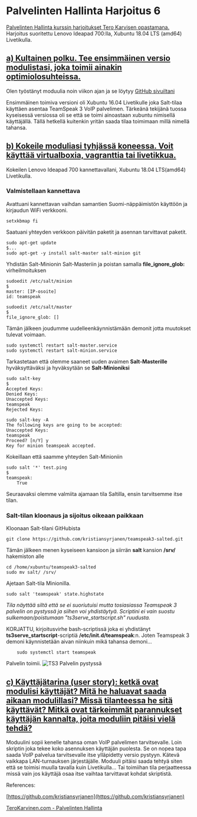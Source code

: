 # Palvelinten Hallinta Harjoitus 6
[Palvelinten Hallinta kurssin harjoitukset Tero Karvisen opastamana.](http://terokarvinen.com/2018/aikataulu-%E2%80%93-palvelinten-hallinta-ict4tn022-4-ti-5-ke-5-loppukevat-2018-5p)
Harjoitus suoritettu Lenovo Ideapad 700:lla, Xubuntu 18.04 LTS (amd64) Livetikulla.

## [a) Kultainen polku. Tee ensimmäinen versio modulistasi, joka toimii ainakin optimiolosuhteissa. ](http://terokarvinen.com/2018/aikataulu-%E2%80%93-palvelinten-hallinta-ict4tn022-4-ti-5-ke-5-loppukevat-2018-5p)

Olen työstänyt moduulia noin viikon ajan ja se löytyy [GitHub sivuiltani](https://github.com/kristiansyrjanen/teamspeak3-salted)

Ensimmäinen toimiva versioni oli Xubuntu 16.04 Livetikulle joka Salt-tilaa käyttäen asentaa TeamSpeak 3 VoIP palvelimen. Tärkeänä tekijänä tuossa kyseisessä versiossa oli se että se toimi ainoastaan xubuntu nimisellä käyttäjällä. Tällä hetkellä kuitenkin yritän saada tilaa toimimaan millä nimellä tahansa. 



## [b) Kokeile moduliasi tyhjässä koneessa. Voit käyttää virtualboxia, vagranttia tai livetikkua.](http://terokarvinen.com/2018/aikataulu-%E2%80%93-palvelinten-hallinta-ict4tn022-4-ti-5-ke-5-loppukevat-2018-5p)
Kokeilen Lenovo Ideapad 700 kannettavallani, Xubuntu 18.04 LTS(amd64) Livetikulla.

### Valmistellaan kannettava

Avattuani kannettavan vaihdan samantien Suomi-näppäimistön käyttöön ja kirjaudun WiFi verkkooni.

    setxkbmap fi

Saatuani yhteyden verkkoon päivitän paketit ja asennan tarvittavat paketit.

    sudo apt-get update
    $...
    sudo apt-get -y install salt-master salt-minion git

Yhdistän Salt-Minionin Salt-Masteriin ja poistan samalla **file_ignore_glob:** virheilmoituksen

    sudoedit /etc/salt/minion
    $
    master: [IP-osoite]
    id: teamspeak
    
    sudoedit /etc/salt/master
    $
    file_ignore_glob: []

Tämän jälkeen joudumme uudelleenkäynnistämään demonit jotta muutokset tulevat voimaan.

    sudo systemctl restart salt-master.service
    sudo systemctl restart salt-minion.service
    
Tarkastetaan että olemme saaneet uuden avaimen **Salt-Masterille** hyväksyttäväksi ja hyväksytään se **Salt-Minioniksi**

    sudo salt-key
    $
    Accepted Keys:
    Denied Keys:
    Unaccepted Keys:
    teamspeak
    Rejected Keys:
    
    sudo salt-key -A
    The following keys are going to be accepted:
    Unaccepted Keys:
    teamspeak
    Proceed? [n/Y] y
    Key for minion teamspeak accepted.

Kokeillaan että saamme yhteyden Salt-Minioniin

    sudo salt '*' test.ping
    $
    teamspeak:
        True

Seuraavaksi olemme valmiita ajamaan tila Saltilla, ensin tarvitsemme itse tilan.

### Salt-tilan kloonaus ja sijoitus oikeaan paikkaan

Kloonaan Salt-tilani GitHubista

    git clone https://github.com/kristiansyrjanen/teamspeak3-salted.git

Tämän jälkeen menen kyseiseen kansioon ja siirrän **salt** kansion **/srv/** hakemiston alle

    cd /home/xubuntu/teamspeak3-salted
    sudo mv salt/ /srv/

Ajetaan Salt-tila Minionilla.

    sudo salt 'teamspeak' state.highstate

*Tila näyttää siltä että se ei suoriutuisi mutta tosiasiassa Teamspeak 3 palvelin on pystyssä ja siihen voi yhdistäytyä. Scriptini ei vain suostu sulkemaan/poistumaan "ts3serve_startscript.sh" ruudusta.*

KORJATTU, kirjoitusvirhe bash-scriptissä joka ei yhdistänyt **ts3serve_startscript**-scriptiä **/etc/init.d/teamspeak**:n. Joten Teamspeak 3 demoni käynnistetään aivan niinkuin mikä tahansa demoni...

        sudo systemctl start teamspeak 


Palvelin toimii.
![TS3 Palvelin pystyssä](https://i.imgur.com/fRmCWqC.png)


## [c) Käyttäjätarina (user story): ketkä ovat modulisi käyttäjät? Mitä he haluavat saada aikaan modulillasi? Missä tilanteessa he sitä käyttävät? Mitkä ovat tärkeimmät parannukset käyttäjän kannalta, joita moduliin pitäisi vielä tehdä?](http://terokarvinen.com/2018/aikataulu-%E2%80%93-palvelinten-hallinta-ict4tn022-4-ti-5-ke-5-loppukevat-2018-5p)

Moduulini sopii kenelle tahansa oman VoIP palvelimen tarvitsevalle. Loin skriptin joka tekee koko asennuksen käyttäjän puolesta. Se on nopea tapa saada VoIP palvelua tarvitsevalle itse ylläpidetty versio pystyyn. Kätevä vaikkapa LAN-turnauksen järjestäjälle. Moduuli pitäisi saada tehtyä siten että se toimisi muulla tavalla kuin Livetikulla... Tai toimiihan tila perjaatteessa missä vain jos käyttäjä osaa itse vaihtaa tarvittavat kohdat skriptistä.


References: 

[https://github.com/kristiansyrjanen](https://github.com/kristiansyrjanen)

[TeroKarvinen.com - Palvelinten Hallinta](http://terokarvinen.com/2018/aikataulu-%E2%80%93-palvelinten-hallinta-ict4tn022-4-ti-5-ke-5-loppukevat-2018-5p)
